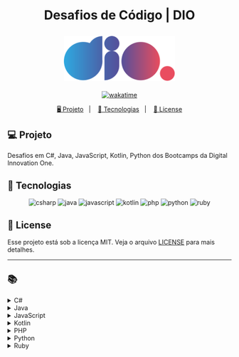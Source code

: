 <h1 align="center">
  Desafios de Código | DIO
</h1>

<h2 align="center">
  <img src="./assets/logo-full.svg" width="250px">
</h2>

<p align="center">
  <a href="https://wakatime.com/badge/user/68660678-6b86-4b78-98df-f5f41a37e1bc/project/56ed6ad5-c8c4-4518-b878-1773c1234c3b"><img src="https://wakatime.com/badge/user/68660678-6b86-4b78-98df-f5f41a37e1bc/project/56ed6ad5-c8c4-4518-b878-1773c1234c3b.svg" alt="wakatime"></a>
</p>

<p align="center">
  <a href="#-projeto">🖥️ Projeto</a>&nbsp;&nbsp;&nbsp;|&nbsp;&nbsp;&nbsp;
  <a href="#-tecnologias">🚀 Tecnologias</a>&nbsp;&nbsp;&nbsp;|&nbsp;&nbsp;&nbsp;
  <a href="#-license">📝 License</a>
</p>

## 💻 Projeto

Desafios em C#, Java, JavaScript, Kotlin, Python dos Bootcamps da Digital Innovation One.

## 🚀 Tecnologias

<p align="center">
    <img src="https://img.shields.io/badge/c%23-%23239120.svg?style=for-the-badge&logo=c-sharp&logoColor=white" alt="csharp" tittle="C#">
    <img src="https://img.shields.io/badge/java-%23ED8B00.svg?style=for-the-badge&logo=java&logoColor=white" alt="java" title ="java">
    <img src="https://img.shields.io/badge/javascript-%23323330.svg?style=for-the-badge&logo=javascript&logoColor=%23F7DF1E" alt="javascript" title ="javascript">
    <img src="https://img.shields.io/badge/kotlin-%237F52FF.svg?style=for-the-badge&logo=kotlin&logoColor=white" alt="kotlin" title ="kotlin">
    <img src="https://img.shields.io/badge/php-%23777BB4.svg?style=for-the-badge&logo=php&logoColor=white" alt="php" title ="php">
    <img src="https://img.shields.io/badge/python-3670A0?style=for-the-badge&logo=python&logoColor=ffdd54" alt="python" title ="python">
    <img src="https://img.shields.io/badge/ruby-%23CC342D.svg?style=for-the-badge&logo=ruby&logoColor=white" alt="ruby" title ="ruby">
</p>

## 📝 License

Esse projeto está sob a licença MIT. Veja o arquivo [LICENSE](LICENSE) para mais detalhes.

---

## 📚

<!-- C# -->
<details>
<summary><span>C#</span></summary>

|                      Desafio                       |                           Código                            | SQ  |
| :------------------------------------------------: | :---------------------------------------------------------: | :-: |
|                 Assets do Projeto                  |              [🔗](./csharp/AssetsDoProjeto.cs)              |     |
|                       Blobs                        |                   [🔗](./csharp/Blobs.cs)                   |     |
|                  Cálculo Simples                   |              [🔗](./csharp/CalculoSimples.cs)               |     |
|              Compras no Supermercado               |            [🔗](./csharp/ComprasSupermercado.cs)            |     |
|             Conhecendo a Sintaxe do C#             |             [🔗](./trainnee-carrefour/Main.cs)              |     |
|                Contagem de Cédulas                 |              [🔗](./csharp/ContagemCedulas.cs)              |     |
|                 Conversa no Bolão                  |              [🔗](./csharp/ConversaNoBalao.cs)              |     |
|                 Conversão de Tempo                 |             [🔗](./csharp/ConversaoDeTempo.cs)              |     |
|                  Coxinha do Bueno                  |              [🔗](./csharp/CoxinhaDoBueno.cs)               |     |
|                  Encaixa ou Não?                   |               [🔗](./csharp/EncaixaOuNao.cs)                |     |
|                Fórmula de Bhaskara                 |              [🔗](./csharp/FormulaBhaskara.cs)              |     |
|                      Ho Ho Ho                      |                  [🔗](./csharp/Hohoho.cs)                   |     |
|                   Idade em Dias                    |                [🔗](./csharp/IdadeEmDias.cs)                |     |
|              Levou dano na Armadilha?              |                 [🔗](./csharp/LevouDano.cs)                 |     |
|                      Média 2                       |                  [🔗](./csharp/Media2.cs)                   |     |
|                      Média 3                       |                  [🔗](./csharp/Media3.cs)                   |     |
|                        Mês                         |                    [🔗](./csharp/Mes.cs)                    |     |
|               Multiplicação Simples                |           [🔗](./csharp/MultiplicacaoSimples.cs)            |     |
|                  Múltiplos de 13                   |               [🔗](./csharp/MultiplosDe13.cs)               |     |
|            Pedro Bento e o Mundo de OZ             |           [🔗](./csharp/PedroBentoEOMundoDeOz.cs)           |     |
|                   Pink e Cérebro                   |                [🔗](./csharp/PinkCerebro.cs)                |     |
|                        Pneu                        |                   [🔗](./csharp/Pneu.cs)                    |     |
|            Polígonos Regulares Simples             |         [🔗](./csharp/PoligonosRegularesSimples.cs)         |     |
|                        Pum                         |                    [🔗](./csharp/Pum.cs)                    |     |
|                 Quadrado e ao Cubo                 |               [🔗](./csharp/QuadradoCubo.cs)                |     |
|                     Quadrante                      |                 [🔗](./csharp/Quadrante.cs)                 |     |
|             Soma de Pares Consecutivos             |           [🔗](./csharp/SomaParesConsecutivos.cs)           |     |
| Subtraindo o produto e a soma de um número inteiro | [🔗](./csharp/SubtraindoOProdutoEASomaDeUmNumeroInteiro.cs) |     |
|                   Tempo do Dobby                   |               [🔗](./csharp/TempoDoDobby.cs)                |     |
|                      Tabuada                       |                  [🔗](./csharp/Tabuada.cs)                  |     |
|                   Três Divisores                   |               [🔗](./csharp/TresDivisores.cs)               |     |
|                     Triângulo                      |                 [🔗](./csharp/Triangulo.cs)                 |     |
|                 Validação de Nota                  |              [🔗](./csharp/ValidacaoDeNota.cs)              |     |

</details>

<!-- Java -->
<details>
<summary><span>Java</span></summary>

|                Desafio                |                      Código                      |    SQ     |
| :-----------------------------------: | :----------------------------------------------: | :-------: |
|            A fila do banco            |          [🔗](./java/FilaDoBanco.java)           |           |
|               A Mudança               |            [🔗](./java/Mudanca.java)             |           |
|             Álbum da Copa             |           [🔗](./java/AlbumCopa.java)            |           |
|                Animal                 |             [🔗](./java/Animal.java)             |           |
|             Ano Bissexto?             |          [🔗](./java/AnoBissexto.java)           |           |
|             Área Direita              |          [🔗](./java/AreaDireita.java)           |           |
|            Área do Círculo            |          [🔗](./java/AreaCirculo.java)           |           |
|             Arrays Pares              |          [🔗](./java/ArraysPares.java)           |           |
|                 Blobs                 |             [🔗](./java/Blobs.java)              |           |
|             Bob Conduite              |          [🔗](./java/BobConduite.java)           |           |
|           Busca Sequencial            |        [🔗](./java/BuscaSequencial.java)         |           |
|            Cálculo Simples            |         [🔗](./java/CalculoSimples.java)         |           |
|    Camarote do Blue Cold Ice Cubes    |   [🔗](./java/CamaroteDoBlueColdIceCubes.java)   |           |
|        Checagem de palíndromo         |     [🔗](./java/ChecagemDePalindromos.java)      |           |
|        Classificando Matrizes         |     [🔗](./java/ClassificandoMatrizes.java)      |           |
|          Compras na Livraria          |        [🔗](./java/ComprasLivraria.java)         | 42.58 pts |
|        Contando números pares         |      [🔗](./java/ContandoNumerosPares.java)      |           |
|        Conta Espaços e Vogais         |          [🔗](./java/ContaValores.java)          |           |
|           Coxinha de Bueno            |         [🔗](./java/CoxinhaDeBueno.java)         |           |
|              DC Monalds               |           [🔗](./java/DCMonalds.java)            |           |
|           De Quem é a Vez?            |          [🔗](./java/DeQuemEAVez.java)           |           |
|          Degustação de Vinho          |        [🔗](./java/DegustacaoVinho.java)         |           |
|        Deu a louca no Gerente         |          [🔗](./java/GerenteLouco.java)          |           |
|       Descubra o menor múltiplo       |          [🔗](./java/MenorNumero.java)           |           |
|        Diferença entre dígitos        |     [🔗](./java/DiferencaEntreDigitos.java)      |           |
|      Distância Entre Dois Pontos      |    [🔗](./java/DistanciaEntreDoisPontos.java)    |           |
|                Dominó                 |             [🔗](./java/Domino.java)             |           |
|          Download de Pacotes          |       [🔗](./java/DownloadDePacotes.java)        |           |
|                Dragão                 |             [🔗](./java/Dragao.java)             |           |
|         Dragão Berrador World         |      [🔗](./java/DragaoBerradorWorld.java)       |           |
|              Duas Notas               |           [🔗](./java/DuasNotas.java)            |           |
|           Emboscada do RPG            |          [🔗](./java/EmboscadaRPG.java)          |           |
|  Encotrando o percentual de desconto  |           [🔗](./java/Percentual.java)           |           |
| Entrada e Saída Lendo e Pulando Nomes | [🔗](./java/EntradaSaidaLendoEPulandoNomes.java) |           |
|                Esfera                 |             [🔗](./java/Esfera.java)             |           |
|             Experiências              |          [🔗](./java/Experiencias.java)          |           |
|        Exibindo Números Pares         |      [🔗](./java/ExibindoNumerosPares.java)      |           |
|           Fábrica de Carros           |        [🔗](./java/FabricaDeCarros.java)         |           |
|         Fatorial Desajeitado          |      [🔗](./java/FatorialDesajeitado.java)       |           |
|               FizzBuzz                |            [🔗](./java/FizzBuzz.java)            |           |
|            Fibonacci Fácil            |         [🔗](./java/FibonacciFacil.java)         |           |
|       Flecha, escudo ou espada        |      [🔗](./java/FlechaEscudoOuEspada.java)      |           |
|      Gerenciamento de Loja Geek       |     [🔗](./java/GerenciamentoLojaGeek.java)      | 43.90 pts |
|                Idades                 |             [🔗](./java/Idades.java)             |           |
|           Idade Planetária            |        [🔗](./java/IdadePlanetaria.java)         | 40.97 pts |
|               Intervalo               |           [🔗](./java/Intervalo.java)            |           |
|          Imóveis Disponíveis          |       [🔗](./java/ImoveisDisponiveis.java)       |           |
|     Imprimindo Positivos e Média      |       [🔗](./java/ImprimindoValores.java)        |           |
|          Industria da Multa           |        [🔗](./java/IndustriaDaMulta.java)        |           |
|         Leitura da Gertrudes          |       [🔗](./java/LeituradaGertrudes.java)       |           |
|            Loja de Tintas             |          [🔗](./java/LojaDeTintas.java)          |           |
|           Lojinha de Doces            |         [🔗](./java/LojinhaDeDoces.java)         |           |
|                Média 1                |             [🔗](./java/Media1.java)             |           |
|            Média de idade             |           [🔗](./java/MediaIdade.java)           |           |
|          Mesada do Sobrinho           |        [🔗](./java/MesadaDoSobrinho.java)        |           |
|                Mjölnir                |            [🔗](./java/Mjolnir.java)             |           |
|         Mudança para Irlanda          |         [🔗](./java/MudancaIrlanda.java)         | 43.64 pts |
|         Multiplicação Simples         |      [🔗](./java/MultiplicacaoSimples.java)      |           |
|            Múltiplos de 13            |         [🔗](./java/MultiplosDe13.java)          |           |
|      Nome na Vertical da Escada       |      [🔗](./java/NomeVerticalNaEscada.java)      |           |
|          Notação Científica           |       [🔗](./java/NotacaoCientifica.java)        |           |
|            Notas e Moedas             |          [🔗](./java/NotasMoedas.java)           |           |
|             Número feliz              |          [🔗](./java/NumeroFeliz.java)           |           |
|                O Filme                |             [🔗](./java/Filme.java)              |           |
|          O Tabuleiro Secreto          |        [🔗](./java/TabuleiroSecreto.java)        |           |
|        Os números são iguais?         |       [🔗](./java/OsNumerosSaoIguais.java)       |           |
|      Pedra, Papel, Ataque Aéreo       |     [🔗](./java/PedraPapelAtaqueAereo.java)      |           |
|        Percentual de Eleitores        |     [🔗](./java/PercentualDeEleitores.java)      |           |
|                 Pneu                  |              [🔗](./java/Pneu.java)              |           |
|          Pontos na Carteira           |        [🔗](./java/PontosNaCarteira.java)        |           |
|       Preenchimento de Vetor II       |      [🔗](./java/PreenchimentoDeVetor.java)      |           |
|    Proibido a entrada de menores!     |    [🔗](./java/ProibidoEntradaDeMenores.java)    |           |
|               Quadrante               |           [🔗](./java/Quadrante.java)            |           |
|          Qual é o seu turno?          |          [🔗](./java/QualSeuTurno.java)          |           |
|         Quantidade necessária         |      [🔗](./java/QuantidadeNecessaria.java)      |           |
|          Quitanda do Seu Zé           |        [🔗](./java/QuitandaDoSeuZe.java)         |           |
|      Reduzindo um número a zero       |      [🔗](./java/ReduzindoNumeroAZero.java)      |           |
|          Reservatório de Mel          |       [🔗](./java/ReservatorioDeMel.java)        |           |
|                 Robô                  |              [🔗](./java/Robo.java)              |           |
|           Salvando Músicas            |        [🔗](./java/SalvandoMusicas.java)         |           |
|      Seleção de Índice do Vetor       |      [🔗](./java/SelecaoIndiceDoVetor.java)      |           |
|      Seus Primeiros Ifs com Java      |       [🔗](./trainnee-carrefour/Main.java)       |           |
|        Soma de H com N Termos         |         [🔗](./java/SomaDeValores.java)          |           |
|             Soma Simples              |          [🔗](./java/SomaSimples.java)           |           |
|           Somando múltiplos           |        [🔗](./java/SomandoMultiplos.java)        |           |
|          Taxa de Crescimento          |       [🔗](./java/TaxaDeCrescimento.java)        |           |
|       Taxa de Imposto de Renda        |             [🔗](./java/TaxaIR.java)             |           |
|           Tempo de Download           |        [🔗](./java/TempoDeDownload.java)         |           |
|          Tráfego de Trânsito          |        [🔗](./java/TrafegoTransito.java)         | 41.51 pts |
|               Triângulo               |           [🔗](./java/Triangulo.java)            |           |
|         Uma chamada recursiva         |        [🔗](./java/ChamadaRecursiva.java)        |           |
|        Validação de Parênteses        |     [🔗](./java/ValidacaoDeParenteses.java)      |           |
|  Validando a Força de Senhas no IAM   |      [🔗](./java/ValidandoForcaSenha.java)       | 48.20 pts |
|     Velocidade de Download na AWS     |       [🔗](./java/VelocidadeDownload.java)       | 44.80 pts |
|            Visita na Feira            |          [🔗](./java/VisitaFeira.java)           |           |

</details>

<!-- JavaScript -->
<details>
<summary><span>JavaScript</span></summary>

|                      Desafio                      |                     Código                     | SQ  |
| :-----------------------------------------------: | :--------------------------------------------: | :-: |
|                 A Idade de Magali                 |           [🔗](./js/IdadeMagali.js)            |     |
|              Acompanhado os Pedidos               |        [🔗](./js/AcompanhadoPedidos.js)        |     |
|                      Animal                       |              [🔗](./js/Animal.js)              |     |
|                 Andando No Tempo                  |          [🔗](./js/AndandoNoTempo.js)          |     |
|                  As Duas Torres                   |           [🔗](./js/AsDuasTorres.js)           |     |
|                  Área do Círculo                  |           [🔗](./js/AreaCirculo.js)            |     |
|                   Arrays Pares                    |           [🔗](./js/ArraysPares.js)            |     |
|              Avaliando Restaurantes               |      [🔗](./js/AvaliandoRestaurantes.js)       |     |
|                Aumento de Salário                 |         [🔗](./js/AumentoDeSalario.js)         |     |
|                      Batmain                      |             [🔗](./js/Batmain.js)              |     |
|                 Busca Sequencial                  |         [🔗](./js/BuscaSequencial.js)          |     |
|        Calcular o Preço Final de um Pedido        |        [🔗](./js/CalcularPrecoFinal.js)        |     |
|                 Cálculo Salarial                  |         [🔗](./js/CalculoSalarial.js)          |     |
|                  Cálculo Simples                  |          [🔗](./js/CalculoSimples.js)          |     |
| Calculando o Perímetro de um Triângulo Equilátero |       [🔗](./js/TrianguloEquilatero.js)        |     |
|              Checagem de Palíndromos              |       [🔗](./js/ChecagemPalindromos.js)        |     |
|                Comparando Pedidos                 |        [🔗](./js/ComparandoPedidos.js)         |     |
|              Conta Espaços e Vogais               |        [🔗](./js/ContaEspacoVogais.js)         |     |
|          Contagem de Partidas no Torneio          |     [🔗](./js/ContagemPartidasTorneio.js)      |     |
|              Coordenadas de um Ponto              |       [🔗](./js/CoordenadasDeUmPonto.js)       |     |
|                 Coxinha de Bueno                  |          [🔗](./js/CoxinhaDoBueno.js)          |     |
|                 Data por Extenso                  |          [🔗](./js/DataPorExtenso.js)          |     |
|              Deu a louca no gerente               |          [🔗](./js/LoucaNoGerente.js)          |     |
|                        DDD                        |               [🔗](./js/DDD.js)                |     |
|                   DIO Delivery                    |           [🔗](./js/DIODelivery.js)            |     |
|                      Dígitos                      |             [🔗](./js/Digitos.js)              |     |
|            Distância Entre Dois Pontos            |     [🔗](./js/DistanciaEntreDoisPontos.js)     |     |
|                    Divisores I                    |            [🔗](./js/DivisoresI.js)            |     |
|                      Dominó                       |              [🔗](./js/Domino.js)              |     |
|                      Dragão                       |              [🔗](./js/Dragao.js)              |     |
|               Dragão Berrador World               |       [🔗](./js/DragaoBerradorWorld.js)        |     |
|                 Duplicando zeros                  |         [🔗](./js/DuplicandoZeros.js)          |     |
|         Encontrando o Pedido Mais Próximo         |   [🔗](./js/EncontrandoPedidoMaisPróximo.js)   |     |
|       Encontrando o Percentual de Desconto        |        [🔗](./js/PercentualDesconto.js)        |     |
|       Entrada e Saída Lendo e Pulando Nomes       |           [🔗](./js/PulandoNomes.js)           |     |
|               Fatorial Desajeitado                |       [🔗](./js/FatorialDesajeitado.js)        |     |
|                 Fatorial Simples                  |         [🔗](./js/FatorialSimples.js)          |     |
|                 Fibonacci Rápido                  |         [🔗](./js/FibonacciRapido.js)          |     |
|                     FizzBuzz                      |             [🔗](./js/FizzBuzz.js)             |     |
|                   Frota de Táxi                   |           [🔗](./js/FrotaDeTaxi.js)            |     |
|                   Fuso Horário                    |           [🔗](./js/FusoHorario.js)            |     |
|         Funções na Prática em JavaScript          |       [🔗](./trainnee-carrefour/Main.js)       |     |
|                     Galopeira                     |            [🔗](./js/Galopeira.js)             |     |
|               Ganhou ou Perdeu Tudo               |           [🔗](./js/GanhouPerdeu.js)           |     |
|           Ganhe uma Sobremesa Especial!           |      [🔗](./js/GanheSobremesaEspecial.js)      |     |
|     Gerenciamento de Pedidos de Comida Online     | [🔗](./js/GerenciamentoPedidosComidaOnline.js) |     |
|                   Idade em Dias                   |           [🔗](./js/IdadeEmDias.js)            |     |
|                      Idades                       |              [🔗](./js/Idades.js)              |     |
|           Identificando Pedidos Veganos           |   [🔗](./js/IdentificandoPedidosVeganos.js)    |     |
|                Ímpar, Par ou Roubo                |          [🔗](./js/ImparParRoubo.js)           |     |
|                Inteiro ou Decimal?                |         [🔗](./js/InteiroOuDecimal.js)         |     |
|        Maior Valor Par e Menor Valor Ímpar        |   [🔗](./js/MaiorValorParMenorValorImpar.js)   |     |
|                Matriz Par e Impar                 |         [🔗](./js/MatrizParOuImpar.js)         |     |
|                      Média 1                      |              [🔗](./js/Media1.js)              |     |
|               Média Final do Aluno                |            [🔗](./js/MediaFinal.js)            |     |
|                        Mês                        |               [🔗](./js/Mes.js)                |     |
|                  Numeral romano                   |          [🔗](./js/NumeralRomano.js)           |     |
|                 Número em vetores                 |         [🔗](./js/NumerosEmVetores.js)         |     |
|               Os Números São Iguais               |          [🔗](./js/NumerosIguais.js)           |     |
|                    Papaleguas                     |            [🔗](./js/Papaleguas.js)            |     |
|                     Patinhos                      |             [🔗](./js/Patinhos.js)             |     |
|            Pedra, Papel, Ataque Aéreo             |      [🔗](./js/PedraPapelAtaqueAereo.js)       |     |
|                  Pink e Cérebro                   |           [🔗](./js/PinkCerebro.js)            |     |
|    Porcentagem de diferença entre dois números    |       [🔗](./js/PorcentagemDiferenca.js)       |     |
|             Preenchimento de Vetor I              |        [🔗](./js/PreencimentoVetorI.js)        |     |
|                Quadrado e ao Cubo                 |           [🔗](./js/QuadradoCubo.js)           |     |
|                Quadrados Perfeitos                |        [🔗](./js/QuadradosPerfeitos.js)        |     |
|              Qual o Maior Rendimento              |       [🔗](./js/QualMaiorRendimento.js)        |     |
|            Removendo letras duplicadas            |    [🔗](./js/RemovendoLetrasDuplicadas.js)     |     |
|                Rendimento por Mês                 |         [🔗](./js/RendimentoPorMes.js)         |     |
|              Réveillon de Copacabana              |       [🔗](./js/ReveillonCopacabana.js)        |     |
|                      Saída 1                      |              [🔗](./js/Saida1.js)              |     |
|                    Sequência S                    |            [🔗](./js/SequenciaS.js)            |     |
|             Soma de números naturais              |       [🔗](./js/SomaNumerosNaturais.js)        |     |
|            Soma de Pares Consecutivos             |      [🔗](./js/SomaParesConsecutivos.js)       |     |
|                 Somando Múltiplos                 |         [🔗](./js/SomandoMultiplos.js)         |     |
|    Subtraindo o Produto e a Soma de um Número     |   [🔗](./js/SubtraindoProdutoSomaNumero.js)    |     |
|                 Tartarugas Ninja                  |         [🔗](./js/TartarugasNinja.js)          |     |
|                   Tempo de Jogo                   |           [🔗](./js/TempoDeJogo.js)            |     |
|             Tempo Estimado de Entrega             |       [🔗](./js/TempoEstimadoEntrega.js)       |     |
|           Teorema da Divisão Euclidiana           |        [🔗](./js/TeoremaEuclidiana.js)         |     |
|                Triângulo de Moedas                |        [🔗](./js/TrianguloDeMoedas.js)         |     |
|                      Tri-Du                       |              [🔗](./js/Tri-Du.js)              |     |
|                     Tuitando                      |             [🔗](./js/Tuitando.js)             |     |
|               Uma Chamada Recursiva               |       [🔗](./js/UmaChamadaRecursiva.js)        |     |
|                Validação de Notas                 |          [🔗](./js/ValidacaoNotas.js)          |     |
|              Validação de Parênteses              |       [🔗](./js/ValidacaoParenteses.js)        |     |
|                  Visita na Feira                  |          [🔗](./js/VisitaNaFeira.js)           |     |

</details>

<!-- Kotlin -->
<details>
<summary><span>Kotlin</span></summary>

|                     Desafio                     |               Código               |    SQ     |
| :---------------------------------------------: | :--------------------------------: | :-------: |
|                Cálculo Salarial                 | [🔗](./kotlin/CalculoSalarial.kt)  | 38.20 pts |
|                Data por Extenso                 |  [🔗](./kotlin/DataPorExtenso.kt)  | 43.94 pts |
|              Média Final do Aluno               |    [🔗](./kotlin/MediaFinal.kt)    | 45.70 pts |
|                 Numeral Romano                  |  [🔗](./kotlin/NumeralRomano.kt)   | 48.64 pts |
| Simplificando a Orientação a Objetos com Kotlin | [🔗](./trainnee-carrefour/Main.kt) |           |
|               Taxa de Crescimento               | [🔗](./kotlin/TaxaCrescimento.kt)  | 48.09 pts |

</details>

<!-- PHP -->
<details>
<summary><span>PHP</span></summary>

|      Desafio      |             Código              | SQ  |
| :---------------: | :-----------------------------: | :-: |
|     Distância     |    [🔗](./php/Distancia.php)    |     |
| Salário com Bônus | [🔗](./php/SalarioComBonus.php) |     |
|   Soma Simples    |   [🔗](./php/SomaSimples.php)   |     |

</details>

<!-- Python -->
<details>
<summary><span>Python</span></summary>

|                  Desafio                  |                         Código                         | SQ  |
| :---------------------------------------: | :----------------------------------------------------: | :-: |
|                 Alfabeto                  |               [🔗](./python/Alfabeto.py)               |     |
|                  Animal                   |                [🔗](./python/Animal.py)                |     |
|             Aumento Salarial              |           [🔗](./python/AumentoSalarial.py)            |     |
|              As Duas Torres               |             [🔗](./python/AsDuasTorres.py)             |     |
|            Aproveite a Oferta             |           [🔗](./python/AproveiteOferta.py)            |     |
|             Cachorros-Quentes             |           [🔗](./python/CachorrosQuentes.py)           |     |
|    Calcular o Preço Final de um Pedido    |       [🔗](./python/CalcularPrecoFinalPedido.py)       |     |
|             Cálculo de Viagem             |            [🔗](./python/CalculoViagem.py)             |     |
|          Crescente e Decrescente          |         [🔗](./python/CrescenteDecrescente.py)         |     |
|                  Dragão                   |                [🔗](./python/Dragao.py)                |     |
|              Encaixa ou Não?              |             [🔗](./python/EncaixaOuNao.py)             |     |
|       Ganhe uma Sobremesa Especial        |      [🔗](./python/GanheUmaSobremesaEspecial.py)       |     |
| Gerenciamento de Pedidos de Comida Online | [🔗](./python/GerenciamentodePedidosdeComidaOnline.py) |     |
|       Identificando Pedidos Veganos       |     [🔗](./python/IdentificandoPedidosVeganos.py)      |     |
|                    Mês                    |                 [🔗](./python/Mes.py)                  |     |
|        Meu Primeiro Código Python         |           [🔗](./trainnee-carrefour/Main.py)           |     |
|               Número Primo                |             [🔗](./python/NumeroPrimo.py)              |     |
|            Papagaio Poliglota             |          [🔗](./python/PapagaioPoliglota.py)           |     |
|         Preenchimento de Vetor I          |         [🔗](./python/PreenchimentoVetorI.py)          |     |
|      Quantidade de Números Positivos      |      [🔗](./python/QuantidadeNumerosPositivos.py)      |     |
|             Resto da Divisão              |             [🔗](./python/RestoDivisao.py)             |     |
|                 Tuitando                  |               [🔗](./python/Tuitando.py)               |     |
|         Tempo Estimado de Entrega         |        [🔗](./python/TempoEstimadoDeEntrega.py)        |     |

</details>

<!-- Ruby -->
<details>
<summary><span>Ruby</span></summary>

|        Desafio        |              Código              | SQ  |
| :-------------------: | :------------------------------: | :-: |
| Qual Número é o Maior | [🔗](./ruby/QualNumeroMaior.ru)  |     |
|       Soma dois       |     [🔗](./ruby/SomaDois.ru)     |     |
|   Temperatura Amena   | [🔗](./ruby/TemperaturaAmena.ru) |     |

</details>

